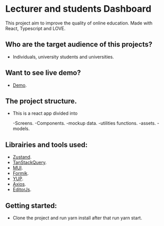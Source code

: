 # Lecturer and students Dashboard

This project aim to improve the quality of online education.
Made with React, Typescript and LOVE.

## Who are the target audience of this projects?

- Individuals, university students and universities.

## Want to see live demo?

- [Demo](https://lecture-dashboard.vercel.app/).

## The project structure.

- This is a react app divided into

  -Screens.
  -Components.
  -mockup data.
  -utilities functions.
  -assets.
  -models.

## Librairies and tools used:

- [Zustand](https://github.com/pmndrs/zustand).
- [TanStackQuery](https://tanstack.com/query/latest).
- [MUI](https://mui.com/).
- [Formik](https://formik.org/).
- [YUP](https://github.com/jquense/yup).
- [Axios](https://axios-http.com/).
- [EditorJs](https://editorjs.io/).

## Getting started:

- Clone the project and run yarn install after that run yarn start.

